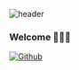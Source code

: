 
![header](https://capsule-render.vercel.app/api?type=transparent&color=timeGradient&text=Welcome%20to%20Su's%20GitHub%20👋&animation=twinkling&fontSize=35&height=250)
### Welcome 👩🏻‍💻

<!--
**su0797/su0797** is a ✨ _special_ ✨ repository because its `README.md` (this file) appears on your GitHub profile.

Here are some ideas to get you started:

- 🔭 I’m currently working on ...
- 🌱 I’m currently learning ...
- 👯 I’m looking to collaborate on ...
- 🤔 I’m looking for help with ...
- 💬 Ask me about ...
- 📫 How to reach me: ...
- 😄 Pronouns: ...
- ⚡ Fun fact: ...
- 👋 Hi, I’m @su0797 
- 👀 I’m interested in ...
- 📫 How to reach me ...
- 🌱 I’m currently learning ... 
- 💞️ I’m looking to collaborate on ... 
-->
[![Github](https://www.codenary.co.kr/widget/github/api?username=사수봉)](https://www.codenary.co.kr/user-profile/detail/사수봉?github_ride=true&utm_source=github)
<!--![python](https://www.codenary.co.kr/widget/github-techstack/api?name=python) ![django](https://www.codenary.co.kr/widget/github-techstack/api?name=django)-->
<!--<a href="https://github.com/anuraghazra/github-readme-stats">
    <img src="https://github-readme-stats.vercel.app/api/top-langs/?username=su0797&layout=donut&show_icons=true&theme=dracula&hide_border=true&count_private=true&exclude_repo=Face-Transfer-Application" width=38% />
</a>    
<a href="https://github.com/anuraghazra/github-readme-stats">
  <img src="https://github-readme-stats.vercel.app/api?username=su0797&show_icons=true&theme=dracula&hide_border=true&count_private=true" width=56% />
</a>-->
